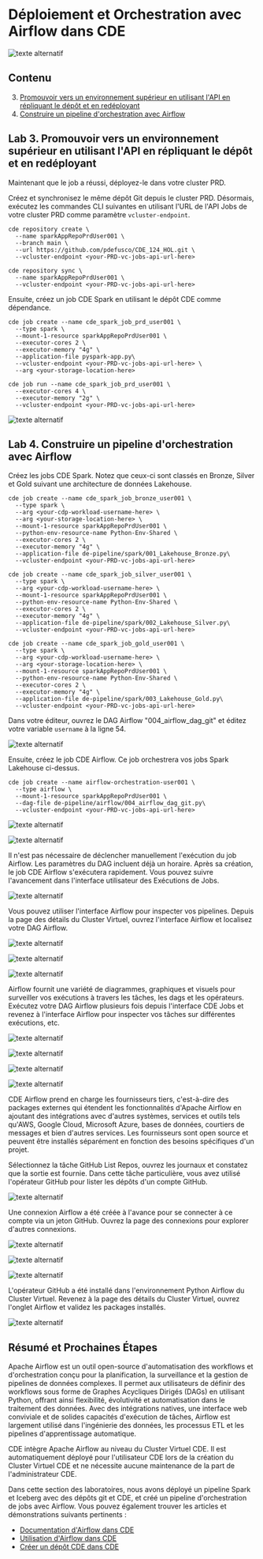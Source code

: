 # Déploiement et Orchestration avec Airflow dans CDE

![texte alternatif](../../img/cicd-deployment.png)

## Contenu

3. [Promouvoir vers un environnement supérieur en utilisant l'API en répliquant le dépôt et en redéployant](https://github.com/pdefusco/CDE_124_HOL/blob/main/step_by_step_guides/english/03-deployment.md#lab-3-promote-to-higher-env-using-api-by-replicating-repo-and-redeploy)
4. [Construire un pipeline d'orchestration avec Airflow](https://github.com/pdefusco/CDE_124_HOL/blob/main/step_by_step_guides/english/03-deployment.md#lab-4-build-orchestration-pipeline-with-airflow)

## Lab 3. Promouvoir vers un environnement supérieur en utilisant l'API en répliquant le dépôt et en redéployant

Maintenant que le job a réussi, déployez-le dans votre cluster PRD.

Créez et synchronisez le même dépôt Git depuis le cluster PRD. Désormais, exécutez les commandes CLI suivantes en utilisant l'URL de l'API Jobs de votre cluster PRD comme paramètre `vcluster-endpoint`.

```
cde repository create \
  --name sparkAppRepoPrdUser001 \
  --branch main \
  --url https://github.com/pdefusco/CDE_124_HOL.git \
  --vcluster-endpoint <your-PRD-vc-jobs-api-url-here>
```

```
cde repository sync \
  --name sparkAppRepoPrdUser001 \
  --vcluster-endpoint <your-PRD-vc-jobs-api-url-here>
```

Ensuite, créez un job CDE Spark en utilisant le dépôt CDE comme dépendance.

```
cde job create --name cde_spark_job_prd_user001 \
  --type spark \
  --mount-1-resource sparkAppRepoPrdUser001 \
  --executor-cores 2 \
  --executor-memory "4g" \
  --application-file pyspark-app.py\
  --vcluster-endpoint <your-PRD-vc-jobs-api-url-here> \
  --arg <your-storage-location-here>
```

```
cde job run --name cde_spark_job_prd_user001 \
  --executor-cores 4 \
  --executor-memory "2g" \
  --vcluster-endpoint <your-PRD-vc-jobs-api-url-here>
```

![texte alternatif](../../img/move-job.png)

## Lab 4. Construire un pipeline d'orchestration avec Airflow

Créez les jobs CDE Spark. Notez que ceux-ci sont classés en Bronze, Silver et Gold suivant une architecture de données Lakehouse.

```
cde job create --name cde_spark_job_bronze_user001 \
  --type spark \
  --arg <your-cdp-workload-username-here> \
  --arg <your-storage-location-here> \
  --mount-1-resource sparkAppRepoPrdUser001 \
  --python-env-resource-name Python-Env-Shared \
  --executor-cores 2 \
  --executor-memory "4g" \
  --application-file de-pipeline/spark/001_Lakehouse_Bronze.py\
  --vcluster-endpoint <your-PRD-vc-jobs-api-url-here>
```

```
cde job create --name cde_spark_job_silver_user001 \
  --type spark \
  --arg <your-cdp-workload-username-here> \
  --mount-1-resource sparkAppRepoPrdUser001 \
  --python-env-resource-name Python-Env-Shared \
  --executor-cores 2 \
  --executor-memory "4g" \
  --application-file de-pipeline/spark/002_Lakehouse_Silver.py\
  --vcluster-endpoint <your-PRD-vc-jobs-api-url-here>
```

```
cde job create --name cde_spark_job_gold_user001 \
  --type spark \
  --arg <your-cdp-workload-username-here> \
  --arg <your-storage-location-here> \
  --mount-1-resource sparkAppRepoPrdUser001 \
  --python-env-resource-name Python-Env-Shared \
  --executor-cores 2 \
  --executor-memory "4g" \
  --application-file de-pipeline/spark/003_Lakehouse_Gold.py\
  --vcluster-endpoint <your-PRD-vc-jobs-api-url-here>
```

Dans votre éditeur, ouvrez le DAG Airflow "004_airflow_dag_git" et éditez votre variable `username` à la ligne 54.

![texte alternatif](../../img/username-dag.png)

Ensuite, créez le job CDE Airflow. Ce job orchestrera vos jobs Spark Lakehouse ci-dessus.

```
cde job create --name airflow-orchestration-user001 \
  --type airflow \
  --mount-1-resource sparkAppRepoPrdUser001 \
  --dag-file de-pipeline/airflow/004_airflow_dag_git.py\
  --vcluster-endpoint <your-PRD-vc-jobs-api-url-here>
```

![texte alternatif](../../img/jobs-cde.png)

![texte alternatif](../../img/jobs-in-ui.png)

Il n'est pas nécessaire de déclencher manuellement l'exécution du job Airflow. Les paramètres du DAG incluent déjà un horaire. Après sa création, le job CDE Airflow s'exécutera rapidement. Vous pouvez suivre l'avancement dans l'interface utilisateur des Exécutions de Jobs.

![texte alternatif](../../img/jobs-completed.png)

Vous pouvez utiliser l'interface Airflow pour inspecter vos pipelines. Depuis la page des détails du Cluster Virtuel, ouvrez l'interface Airflow et localisez votre DAG Airflow.

![texte alternatif](../../img/vcdetails.png)

![texte alternatif](../../img/open-your-dag.png)

![texte alternatif](../../img/dag-runs-page.png)

Airflow fournit une variété de diagrammes, graphiques et visuels pour surveiller vos exécutions à travers les tâches, les dags et les opérateurs. Exécutez votre DAG Airflow plusieurs fois depuis l'interface CDE Jobs et revenez à l'interface Airflow pour inspecter vos tâches sur différentes exécutions, etc.

![texte alternatif](../../img/trigger-dag.png)

![texte alternatif](../../img/airflow-details.png)

![texte alternatif](../../img/airflow-graphs.png)

![texte alternatif](../../img/airflow-task-compare.png)

CDE Airflow prend en charge les fournisseurs tiers, c'est-à-dire des packages externes qui étendent les fonctionnalités d'Apache Airflow en ajoutant des intégrations avec d'autres systèmes, services et outils tels qu'AWS, Google Cloud, Microsoft Azure, bases de données, courtiers de messages et bien d'autres services. Les fournisseurs sont open source et peuvent être installés séparément en fonction des besoins spécifiques d'un projet.

Sélectionnez la tâche GitHub List Repos, ouvrez les journaux et constatez que la sortie est fournie. Dans cette tâche particulière, vous avez utilisé l'opérateur GitHub pour lister les dépôts d'un compte GitHub.

![texte alternatif](../../img/airflow-github-list-repos.png)

Une connexion Airflow a été créée à l'avance pour se connecter à ce compte via un jeton GitHub. Ouvrez la page des connexions pour explorer d'autres connexions.

![texte alternatif](../../img/airflow-connections.png)

![texte alternatif](../../img/airflow-connections-2.png)

![texte alternatif](../../img/airflow-connections-3.png)

L'opérateur GitHub a été installé dans l'environnement Python Airflow du Cluster Virtuel. Revenez à la page des détails du Cluster Virtuel, ouvrez l'onglet Airflow et validez les packages installés.

![texte alternatif](../../img/airflow-installed-packages.png)

## Résumé et Prochaines Étapes

Apache Airflow est un outil open-source d'automatisation des workflows et d'orchestration conçu pour la planification, la surveillance et la gestion de pipelines de données complexes. Il permet aux utilisateurs de définir des workflows sous forme de Graphes Acycliques Dirigés (DAGs) en utilisant Python, offrant ainsi flexibilité, évolutivité et automatisation dans le traitement des données. Avec des intégrations natives, une interface web conviviale et de solides capacités d'exécution de tâches, Airflow est largement utilisé dans l'ingénierie des données, les processus ETL et les pipelines d'apprentissage automatique.

CDE intègre Apache Airflow au niveau du Cluster Virtuel CDE. Il est automatiquement déployé pour l'utilisateur CDE lors de la création du Cluster Virtuel CDE et ne nécessite aucune maintenance de la part de l'administrateur CDE.

Dans cette section des laboratoires, nous avons déployé un pipeline Spark et Iceberg avec des dépôts git et CDE, et créé un pipeline d'orchestration de jobs avec Airflow. Vous pouvez également trouver les articles et démonstrations suivants pertinents :

* [Documentation d'Airflow dans CDE](https://docs.cloudera.com/cdp-private-cloud-upgrade/latest/cdppvc-data-migration-spark/topics/cdp-migration-spark-cde-airflow-overview.html)
* [Utilisation d'Airflow dans CDE](https://docs.cloudera.com/cdp-private-cloud-upgrade/latest/cdppvc-data-migration-spark/topics/cdp-migration-spark-cde-using-airflow.html)
* [Créer un dépôt CDE dans CDE](https://docs.cloudera.com/data-engineering/1.5.4/manage-jobs/topics/cde-git-repo.html)
